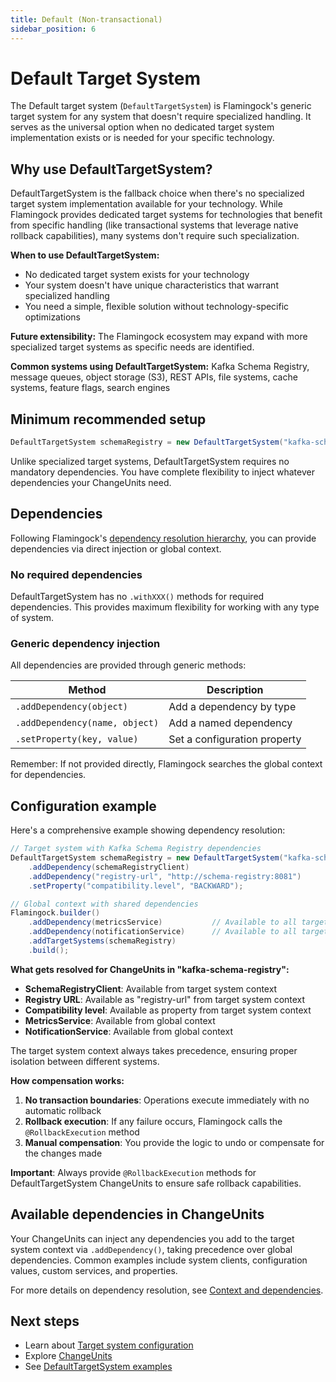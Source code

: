 ```yaml
---
title: Default (Non-transactional)
sidebar_position: 6
---
```


# Default Target System

The Default target system (`DefaultTargetSystem`) is Flamingock's generic target system for any system that doesn't require specialized handling. It serves as the universal option when no dedicated target system implementation exists or is needed for your specific technology.

## Why use DefaultTargetSystem?

DefaultTargetSystem is the fallback choice when there's no specialized target system implementation available for your technology. While Flamingock provides dedicated target systems for technologies that benefit from specific handling (like transactional systems that leverage native rollback capabilities), many systems don't require such specialization.

**When to use DefaultTargetSystem:**
- No dedicated target system exists for your technology
- Your system doesn't have unique characteristics that warrant specialized handling
- You need a simple, flexible solution without technology-specific optimizations

**Future extensibility:** The Flamingock ecosystem may expand with more specialized target systems as specific needs are identified. 


**Common systems using DefaultTargetSystem:** Kafka Schema Registry, message queues, object storage (S3), REST APIs, file systems, cache systems, feature flags, search engines

## Minimum recommended setup

```java
DefaultTargetSystem schemaRegistry = new DefaultTargetSystem("kafka-schema-registry");
```

Unlike specialized target systems, DefaultTargetSystem requires no mandatory dependencies. You have complete flexibility to inject whatever dependencies your ChangeUnits need.

## Dependencies

Following Flamingock's [dependency resolution hierarchy](../flamingock-library-config/target-system-configuration.md#dependency-resolution-hierarchy), you can provide dependencies via direct injection or global context.

### No required dependencies

DefaultTargetSystem has no `.withXXX()` methods for required dependencies. This provides maximum flexibility for working with any type of system.

### Generic dependency injection

All dependencies are provided through generic methods:

| Method | Description |
|--------|-------------|
| `.addDependency(object)` | Add a dependency by type |
| `.addDependency(name, object)` | Add a named dependency |
| `.setProperty(key, value)` | Set a configuration property |

Remember: If not provided directly, Flamingock searches the global context for dependencies.

## Configuration example

Here's a comprehensive example showing dependency resolution:

```java
// Target system with Kafka Schema Registry dependencies
DefaultTargetSystem schemaRegistry = new DefaultTargetSystem("kafka-schema-registry")
    .addDependency(schemaRegistryClient)
    .addDependency("registry-url", "http://schema-registry:8081")
    .setProperty("compatibility.level", "BACKWARD");

// Global context with shared dependencies
Flamingock.builder()
    .addDependency(metricsService)           // Available to all targets
    .addDependency(notificationService)      // Available to all targets
    .addTargetSystems(schemaRegistry)
    .build();
```

**What gets resolved for ChangeUnits in "kafka-schema-registry":**
- **SchemaRegistryClient**: Available from target system context
- **Registry URL**: Available as "registry-url" from target system context  
- **Compatibility level**: Available as property from target system context
- **MetricsService**: Available from global context
- **NotificationService**: Available from global context

The target system context always takes precedence, ensuring proper isolation between different systems.

**How compensation works:**
1. **No transaction boundaries**: Operations execute immediately with no automatic rollback
2. **Rollback execution**: If any failure occurs, Flamingock calls the `@RollbackExecution` method
3. **Manual compensation**: You provide the logic to undo or compensate for the changes made

**Important**: Always provide `@RollbackExecution` methods for DefaultTargetSystem ChangeUnits to ensure safe rollback capabilities.

## Available dependencies in ChangeUnits

Your ChangeUnits can inject any dependencies you add to the target system context via `.addDependency()`, taking precedence over global dependencies. Common examples include system clients, configuration values, custom services, and properties.

For more details on dependency resolution, see [Context and dependencies](../flamingock-library-config/context-and-dependencies.md).

## Next steps

- Learn about [Target system configuration](../flamingock-library-config/target-system-configuration.md)
- Explore [ChangeUnits](../change-units/introduction.md)  
- See [DefaultTargetSystem examples](https://github.com/flamingock/flamingock-examples/tree/master/default)